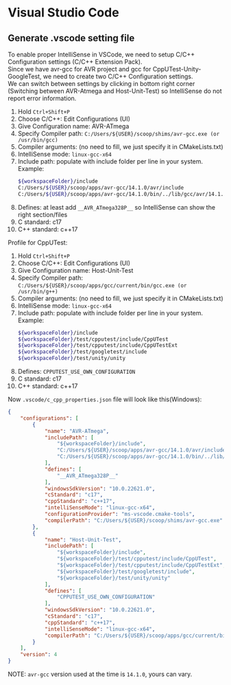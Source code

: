 # Visual Studio Code

## Generate .vscode setting file

To enable proper IntelliSense in VSCode, we need to setup C/C++ Configuration settings (C/C++ Extension Pack).  
Since we have avr-gcc for AVR project and gcc for CppUTest-Unity-GoogleTest, we need to create two C/C++ Configuration settings.  
We can switch between settings by clicking in bottom right corner (Switching between AVR-Atmega and Host-Unit-Test) so IntelliSense do not report error information.

1. Hold `Ctrl+Shift+P`
2. Choose C/C++: Edit Configurations (UI)
3. Give Configuration name: AVR-ATmega
4. Specify Compiler path: `C:/Users/${USER}/scoop/shims/avr-gcc.exe (or /usr/bin/gcc)`
5. Compiler arguments: (no need to fill, we just specify it in CMakeLists.txt)
6. IntelliSense mode: `linux-gcc-x64`
7. Include path: populate with include folder per line in your system.  
    Example:
    ```sh
    ${workspaceFolder}/include
    C:/Users/${USER}/scoop/apps/avr-gcc/14.1.0/avr/include
    C:/Users/${USER}/scoop/apps/avr-gcc/14.1.0/bin/../lib/gcc/avr/14.1.0/include
    ```
8. Defines: at least add `__AVR_ATmega328P__` so IntelliSense can show the right section/files
9. C standard: c17
10. C++ standard: c++17

Profile for CppUTest:

1. Hold `Ctrl+Shift+P`
2. Choose C/C++: Edit Configurations (UI)
3. Give Configuration name: Host-Unit-Test
4. Specify Compiler path: `C:/Users/${USER}/scoop/apps/gcc/current/bin/gcc.exe (or /usr/bin/g++)`
5. Compiler arguments: (no need to fill, we just specify it in CMakeLists.txt)
6. IntelliSense mode: `linux-gcc-x64`
7. Include path: populate with include folder per line in your system.  
    Example:
    ```sh
    ${workspaceFolder}/include
    ${workspaceFolder}/test/cpputest/include/CppUTest
    ${workspaceFolder}/test/cpputest/include/CppUTestExt
    ${workspaceFolder}/test/googletest/include
    ${workspaceFolder}/test/unity/unity
    ```
8. Defines: `CPPUTEST_USE_OWN_CONFIGURATION`
9. C standard: c17
10. C++ standard: c++17


Now `.vscode/c_cpp_properties.json` file will look like this(Windows):
```json
{
    "configurations": [
        {
            "name": "AVR-ATmega",
            "includePath": [
                "${workspaceFolder}/include",
                "C:/Users/${USER}/scoop/apps/avr-gcc/14.1.0/avr/include",
                "C:/Users/${USER}/scoop/apps/avr-gcc/14.1.0/bin/../lib/gcc/avr/14.1.0/include"
            ],
            "defines": [
                "__AVR_ATmega328P__"
            ],
            "windowsSdkVersion": "10.0.22621.0",
            "cStandard": "c17",
            "cppStandard": "c++17",
            "intelliSenseMode": "linux-gcc-x64",
            "configurationProvider": "ms-vscode.cmake-tools",
            "compilerPath": "C:/Users/${USER}/scoop/shims/avr-gcc.exe"
        },
        {
            "name": "Host-Unit-Test",
            "includePath": [
                "${workspaceFolder}/include",
                "${workspaceFolder}/test/cpputest/include/CppUTest",
                "${workspaceFolder}/test/cpputest/include/CppUTestExt",
                "${workspaceFolder}/test/googletest/include",
                "${workspaceFolder}/test/unity/unity"
            ],
            "defines": [
                "CPPUTEST_USE_OWN_CONFIGURATION"
            ],
            "windowsSdkVersion": "10.0.22621.0",
            "cStandard": "c17",
            "cppStandard": "c++17",
            "intelliSenseMode": "linux-gcc-x64",
            "compilerPath": "C:/Users/${USER}/scoop/apps/gcc/current/bin/g++.exe"
        }
    ],
    "version": 4
}
```

NOTE: `avr-gcc` version used at the time is `14.1.0`, yours can vary.
